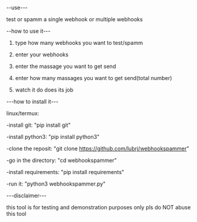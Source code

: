 --use---

test or spamm a single webhook or multiple webhooks



--how to use it---

1. type how many webhooks you want to test/spamm
   
2. enter your webhooks

4. enter the massage you want to get send

6. enter how many massages you want to get send(total number)

8. watch it do does its job



---how to install it---

linux/termux:

-install git: "pip install git"

-install python3: "pip install python3"

-clone the reposit: "git clone https://github.com/lubrj/webhookspammer"

-go in the directory: "cd webhookspammer"

-install requirements: "pip install requirements"

-run it: "python3 webhookspammer.py"



---disclaimer---

this tool is for testing and demonstration purposes only pls do NOT abuse this tool
